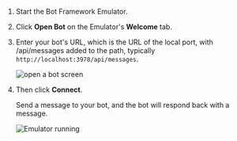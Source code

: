 <!-- Include under ## Start the Emulator and connect your bot H2 header -->


1. Start the Bot Framework Emulator.

1. Click **Open Bot** on the Emulator's **Welcome** tab.

1. Enter your bot's URL, which is the URL of the local port, with /api/messages added to the path, typically `http://localhost:3978/api/messages`.

   <!--This is the same process in the Emulator for all three languages.-->
   ![open a bot screen](../media/python/quickstart/open-bot.png)

1. Then click **Connect**.

   Send a message to your bot, and the bot will respond back with a message.

   ![Emulator running](../media/emulator-v4/js-quickstart.png)
